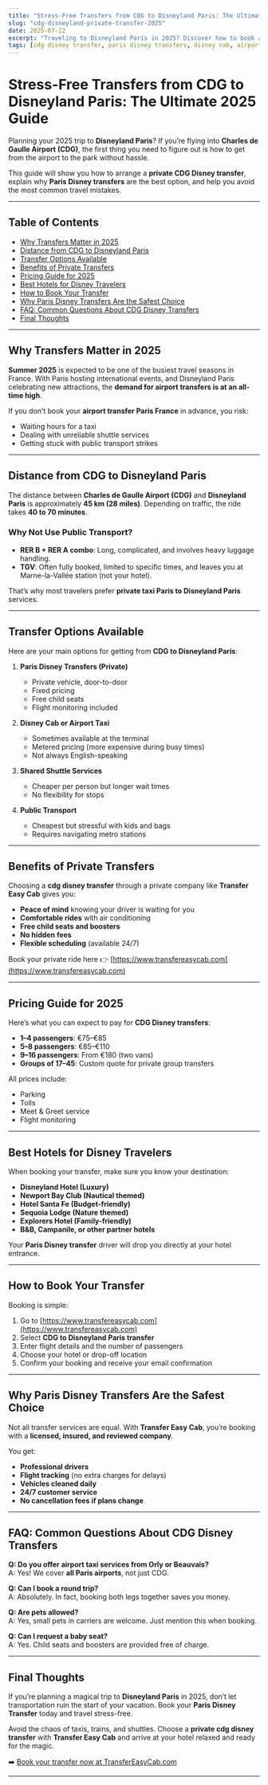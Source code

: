 ```yaml
---
title: "Stress-Free Transfers from CDG to Disneyland Paris: The Ultimate 2025 Guide"
slug: "cdg-disneyland-private-transfer-2025"
date: 2025-07-22
excerpt: "Traveling to Disneyland Paris in 2025? Discover how to book a stress-free transfer from CDG airport. Learn why Paris Disney Transfers, airport taxis, and private drivers are the easiest and safest options for families, groups, and couples."
tags: [cdg disney transfer, paris disney transfers, disney cab, airport taxi, disneyland paris transfer, private taxi paris, transfers from cdg airport to disneyland paris, private transfer cdg to disneyland paris, airport transfers paris france]
---
```


# Stress-Free Transfers from CDG to Disneyland Paris: The Ultimate 2025 Guide

Planning your 2025 trip to **Disneyland Paris**? If you’re flying into **Charles de Gaulle Airport (CDG)**, the first thing you need to figure out is how to get from the airport to the park without hassle. 

This guide will show you how to arrange a **private CDG Disney transfer**, explain why **Paris Disney transfers** are the best option, and help you avoid the most common travel mistakes.

---

## Table of Contents

- [Why Transfers Matter in 2025](#why-transfers-matter-in-2025)
- [Distance from CDG to Disneyland Paris](#distance-from-cdg-to-disneyland-paris)
- [Transfer Options Available](#transfer-options-available)
- [Benefits of Private Transfers](#benefits-of-private-transfers)
- [Pricing Guide for 2025](#pricing-guide-for-2025)
- [Best Hotels for Disney Travelers](#best-hotels-for-disney-travelers)
- [How to Book Your Transfer](#how-to-book-your-transfer)
- [Why Paris Disney Transfers Are the Safest Choice](#why-paris-disney-transfers-are-the-safest-choice)
- [FAQ: Common Questions About CDG Disney Transfers](#faq-common-questions-about-cdg-disney-transfers)
- [Final Thoughts](#final-thoughts)

---

## Why Transfers Matter in 2025

**Summer 2025** is expected to be one of the busiest travel seasons in France. With Paris hosting international events, and Disneyland Paris celebrating new attractions, the **demand for airport transfers is at an all-time high**.

If you don’t book your **airport transfer Paris France** in advance, you risk:

- Waiting hours for a taxi  
- Dealing with unreliable shuttle services  
- Getting stuck with public transport strikes

---

## Distance from CDG to Disneyland Paris

The distance between **Charles de Gaulle Airport (CDG)** and **Disneyland Paris** is approximately **45 km (28 miles)**. Depending on traffic, the ride takes **40 to 70 minutes**.

### Why Not Use Public Transport?

- **RER B + RER A combo**: Long, complicated, and involves heavy luggage handling.
- **TGV**: Often fully booked, limited to specific times, and leaves you at Marne-la-Vallée station (not your hotel).

That’s why most travelers prefer **private taxi Paris to Disneyland Paris** services.

---

## Transfer Options Available

Here are your main options for getting from **CDG to Disneyland Paris**:

1. **Paris Disney Transfers (Private)**  
   - Private vehicle, door-to-door  
   - Fixed pricing  
   - Free child seats  
   - Flight monitoring included  

2. **Disney Cab or Airport Taxi**  
   - Sometimes available at the terminal  
   - Metered pricing (more expensive during busy times)  
   - Not always English-speaking  

3. **Shared Shuttle Services**  
   - Cheaper per person but longer wait times  
   - No flexibility for stops  

4. **Public Transport**  
   - Cheapest but stressful with kids and bags  
   - Requires navigating metro stations  

---

## Benefits of Private Transfers

Choosing a **cdg disney transfer** through a private company like **Transfer Easy Cab** gives you:

- **Peace of mind** knowing your driver is waiting for you  
- **Comfortable rides** with air conditioning  
- **Free child seats and boosters**  
- **No hidden fees**  
- **Flexible scheduling** (available 24/7)

Book your private ride here 👉 [https://www.transfereasycab.com](https://www.transfereasycab.com)

---

## Pricing Guide for 2025

Here’s what you can expect to pay for **CDG Disney transfers**:

- **1–4 passengers**: €75–€85  
- **5–8 passengers**: €85–€110  
- **9–16 passengers**: From €180 (two vans)  
- **Groups of 17–45**: Custom quote for private group transfers  

All prices include:

- Parking  
- Tolls  
- Meet & Greet service  
- Flight monitoring  

---

## Best Hotels for Disney Travelers

When booking your transfer, make sure you know your destination:

- **Disneyland Hotel (Luxury)**  
- **Newport Bay Club (Nautical themed)**  
- **Hotel Santa Fe (Budget-friendly)**  
- **Sequoia Lodge (Nature themed)**  
- **Explorers Hotel (Family-friendly)**  
- **B&B, Campanile, or other partner hotels**

Your **Paris Disney transfer** driver will drop you directly at your hotel entrance.

---

## How to Book Your Transfer

Booking is simple:

1. Go to [https://www.transfereasycab.com](https://www.transfereasycab.com)  
2. Select **CDG to Disneyland Paris transfer**  
3. Enter flight details and the number of passengers  
4. Choose your hotel or drop-off location  
5. Confirm your booking and receive your email confirmation

---

## Why Paris Disney Transfers Are the Safest Choice

Not all transfer services are equal. With **Transfer Easy Cab**, you’re booking with a **licensed, insured, and reviewed company**.

You get:

- **Professional drivers**  
- **Flight tracking** (no extra charges for delays)  
- **Vehicles cleaned daily**  
- **24/7 customer service**  
- **No cancellation fees if plans change**

---

## FAQ: Common Questions About CDG Disney Transfers

**Q: Do you offer airport taxi services from Orly or Beauvais?**  
A: Yes! We cover **all Paris airports**, not just CDG.

**Q: Can I book a round trip?**  
A: Absolutely. In fact, booking both legs together saves you money.

**Q: Are pets allowed?**  
A: Yes, small pets in carriers are welcome. Just mention this when booking.

**Q: Can I request a baby seat?**  
A: Yes. Child seats and boosters are provided free of charge.

---

## Final Thoughts

If you’re planning a magical trip to **Disneyland Paris** in 2025, don’t let transportation ruin the start of your vacation. Book your **Paris Disney Transfer** today and travel stress-free.

Avoid the chaos of taxis, trains, and shuttles. Choose a **private cdg disney transfer** with **Transfer Easy Cab** and arrive at your hotel relaxed and ready for the magic.

➡️ [Book your transfer now at TransferEasyCab.com](https://www.transfereasycab.com)

---
